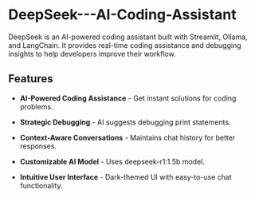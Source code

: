 # DeepSeek---AI-Coding-Assistant
DeepSeek is an AI-powered coding assistant built with Streamlit, Ollama, and LangChain. It provides real-time coding assistance and debugging insights to help developers improve their workflow.
## **Features**
- **AI-Powered Coding Assistance** - Get instant solutions for coding problems.

- **Strategic Debugging** - AI suggests debugging print statements.

- **Context-Aware Conversations** - Maintains chat history for better responses.

- **Customizable AI Model** - Uses deepseek-r1:1.5b model.

- **Intuitive User Interface** - Dark-themed UI with easy-to-use chat functionality.
